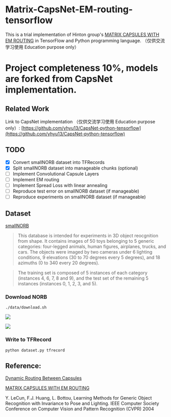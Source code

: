 # Matrix-CapsNet-EM-routing-tensorflow
This is a trial implementation of Hinton group's [MATRIX CAPSULES WITH EM ROUTING](https://openreview.net/pdf?id=HJWLfGWRb) in TensorFlow and Python programming language. （仅供交流学习使用 Education purpose only）

# Project completeness 10%, models are forked from CapsNet implementation.

## Related Work

Link to CapsNet implementation （仅供交流学习使用 Education purpose only）: [https://github.com/yhyu13/CapsNet-python-tensorflow](https://github.com/yhyu13/CapsNet-python-tensorflow)

## TODO

- [x] Convert smallNORB dataset into TFRecords
- [x] Split smallNORB dataset into manageable chunks (optional)
- [ ] Implement Convolutional Capsule Layers
- [ ] Implement EM routing
- [ ] Implement Spread Loss with linear annealing
- [ ] Reproduce test error on smallNORB dataset (if manageable)
- [ ] Reproduce experiments on smallNORB dataset (if manageable)

## Dataset

[smallNORB](https://cs.nyu.edu/~ylclab/data/norb-v1.0-small/)

> This database is intended for experiments in 3D object reocgnition from shape. It contains images of 50 toys belonging to 5 generic categories: four-legged animals, human figures, airplanes, trucks, and cars. The objects were imaged by two cameras under 6 lighting conditions, 9 elevations (30 to 70 degrees every 5 degrees), and 18 azimuths (0 to 340 every 20 degrees).

> The training set is composed of 5 instances of each category (instances 4, 6, 7, 8 and 9), and the test set of the remaining 5 instances (instances 0, 1, 2, 3, and 5).

### Download NORB

```./data/download.sh```

![](/figure/sample1.png)

![](/figure/sample2.png)

### Write to TFRecord

```python dataset.py tfrecord```

## Reference:

[Dynamic Routing Between Capsules](https://arxiv.org/pdf/1710.09829.pdf)

[MATRIX CAPSULES WITH EM ROUTING](https://openreview.net/pdf?id=HJWLfGWRb)

Y. LeCun, F.J. Huang, L. Bottou, Learning Methods for Generic Object Recognition with Invariance to Pose and Lighting. IEEE Computer Society Conference on Computer Vision and Pattern Recognition (CVPR) 2004

